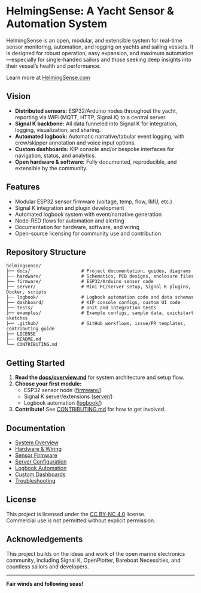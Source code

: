 # HelmingSense: A Yacht Sensor & Automation System

HelmingSense is an open, modular, and extensible system for real-time sensor monitoring, automation, and logging on yachts and sailing vessels. It is designed for robust operation, easy expansion, and maximum automation—especially for single-handed sailors and those seeking deep insights into their vessel’s health and performance.

Learn more at [HelmingSense.com](https://HelmingSense.com)

## Vision

- **Distributed sensors:** ESP32/Arduino nodes throughout the yacht, reporting via WiFi (MQTT, HTTP, Signal K) to a central server.
- **Signal K backbone:** All data funneled into Signal K for integration, logging, visualization, and sharing.
- **Automated logbook:** Automatic narrative/tabular event logging, with crew/skipper annotation and voice input options.
- **Custom dashboards:** KIP console and/or bespoke interfaces for navigation, status, and analytics.
- **Open hardware & software:** Fully documented, reproducible, and extensible by the community.

## Features

- Modular ESP32 sensor firmware (voltage, temp, flow, IMU, etc.)
- Signal K integration and plugin development
- Automated logbook system with event/narrative generation
- Node-RED flows for automation and alerting
- Documentation for hardware, software, and wiring
- Open-source licensing for community use and contribution

## Repository Structure

```
helmingsense/
├── docs/                   # Project documentation, guides, diagrams
├── hardware/               # Schematics, PCB designs, enclosure files
├── firmware/               # ESP32/Arduino sensor code
├── server/                 # Mini PC/server setup, Signal K plugins, Docker, scripts
├── logbook/                # Logbook automation code and data schemas
├── dashboard/              # KIP console configs, custom UI code
├── tests/                  # Unit and integration tests
├── examples/               # Example configs, sample data, quickstart sketches
├── .github/                # GitHub workflows, issue/PR templates, contributing guide
├── LICENSE
├── README.md
└── CONTRIBUTING.md
```

## Getting Started

1. **Read the [docs/overview.md](docs/overview.md)** for system architecture and setup flow.
2. **Choose your first module:**  
   - ESP32 sensor node ([firmware/](firmware/))
   - Signal K server/extensions ([server/](server/))
   - Logbook automation ([logbook/](logbook/))
3. **Contribute!** See [CONTRIBUTING.md](CONTRIBUTING.md) for how to get involved.

## Documentation

- [System Overview](docs/overview.md)
- [Hardware & Wiring](docs/hardware.md)
- [Sensor Firmware](docs/firmware.md)
- [Server Configuration](docs/server.md)
- [Logbook Automation](logbook_system_design.md)
- [Custom Dashboards](docs/dashboard.md)
- [Troubleshooting](docs/troubleshooting.md)

## License

This project is licensed under the [CC BY-NC 4.0](LICENSE) license.  
Commercial use is not permitted without explicit permission.

## Acknowledgements

This project builds on the ideas and work of the open marine electronics community, including Signal K, OpenPlotter, Bareboat Necessities, and countless sailors and developers.

---

**Fair winds and following seas!**
